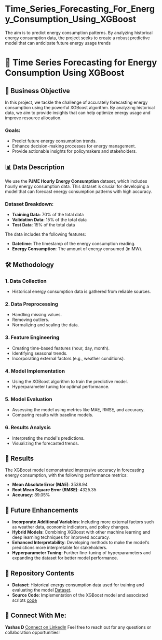 # Time_Series_Forecasting_For_Energy_Consumption_Using_XGBoost
The aim is to predict energy consumption patterns.  By analyzing historical energy consumption data, the project seeks to create a robust predictive model that can anticipate future energy usage trends


# 🌟 Time Series Forecasting for Energy Consumption Using XGBoost

## 🎯 Business Objective

In this project, we tackle the challenge of accurately forecasting energy consumption using the powerful XGBoost algorithm. By analyzing historical data, we aim to provide insights that can help optimize energy usage and improve resource allocation.

### Goals:

- Predict future energy consumption trends.
- Enhance decision-making processes for energy management.
- Provide actionable insights for policymakers and stakeholders.

## 📊 Data Description

We use the **PJME Hourly Energy Consumption** dataset, which includes hourly energy consumption data. This dataset is crucial for developing a model that can forecast energy consumption patterns with high accuracy.

### Dataset Breakdown:

- **Training Data**: 70% of the total data
- **Validation Data**: 15% of the total data
- **Test Data**: 15% of the total data

The data includes the following features:

- **Datetime**: The timestamp of the energy consumption reading.
- **Energy Consumption**: The amount of energy consumed (in MW).

## 🛠 Methodology

### 1. Data Collection
   - Historical energy consumption data is gathered from reliable sources.

### 2. Data Preprocessing
   - Handling missing values.
   - Removing outliers.
   - Normalizing and scaling the data.

### 3. Feature Engineering
   - Creating time-based features (hour, day, month).
   - Identifying seasonal trends.
   - Incorporating external factors (e.g., weather conditions).

### 4. Model Implementation
   - Using the XGBoost algorithm to train the predictive model.
   - Hyperparameter tuning for optimal performance.

### 5. Model Evaluation
   - Assessing the model using metrics like MAE, RMSE, and accuracy.
   - Comparing results with baseline models.

### 6. Results Analysis
   - Interpreting the model's predictions.
   - Visualizing the forecasted trends.

## 🚀 Results

The XGBoost model demonstrated impressive accuracy in forecasting energy consumption, with the following performance metrics:

- **Mean Absolute Error (MAE)**: 3538.94
- **Root Mean Square Error (RMSE)**: 4325.35
- **Accuracy**: 89.05%

## 🔮 Future Enhancements

- **Incorporate Additional Variables**: Including more external factors such as weather data, economic indicators, and policy changes.
- **Hybrid Models**: Combining XGBoost with other machine learning and deep learning techniques for improved accuracy.
- **Enhanced Interpretability**: Developing methods to make the model's predictions more interpretable for stakeholders.
- **Hyperparameter Tuning**: Further fine-tuning of hyperparameters and expanding the dataset for better model performance.

## 📂 Repository Contents

- **Dataset**: Historical energy consumption data used for training and evaluating the model [Dataset](https://github.com/Yashas14/Time_Series_Forecasting_For_Energy_Consumption_Using_XGBoost/tree/main/Datasets_).
- **Source Code**: Implementation of the XGBoost model and associated scripts [code](https://github.com/Yashas14/Time_Series_Forecasting_For_Energy_Consumption_Using_XGBoost/blob/main/Mini_Project.ipynb)

## 👥 Connect With Me:

**Yashas D** [Connect on LinkedIn](https://www.linkedin.com/in/yashasd2004/)
Feel free to reach out for any questions or collaboration opportunities!
